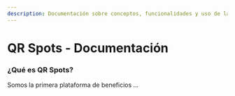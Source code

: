 ```yaml
---
description: Documentación sobre conceptos, funcionalidades y uso de la plataforma
---
```


# QR Spots - Documentación



### ¿Qué es QR Spots?

Somos la primera plataforma de beneficios ...
